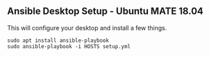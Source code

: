 ## Ansible Desktop Setup - Ubuntu MATE 18.04

This will configure your desktop and install a few things.

```
sudo apt install ansible-playbook
sudo ansible-playbook -i HOSTS setup.yml 
```
